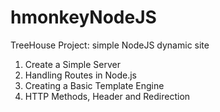 # hmonkeyNodeJS

TreeHouse Project: simple NodeJS dynamic site<br>
1. Create a Simple Server<br>
2. Handling Routes in Node.js<br>
3. Creating a Basic Template Engine<br>
4. HTTP Methods, Header and Redirection<br>
